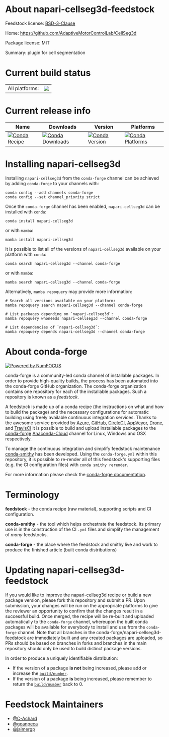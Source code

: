 About napari-cellseg3d-feedstock
================================

Feedstock license: [BSD-3-Clause](https://github.com/conda-forge/napari-cellseg3d-feedstock/blob/main/LICENSE.txt)

Home: https://github.com/AdaptiveMotorControlLab/CellSeg3d

Package license: MIT

Summary: plugin for cell segmentation

Current build status
====================


<table><tr><td>All platforms:</td>
    <td>
      <a href="https://dev.azure.com/conda-forge/feedstock-builds/_build/latest?definitionId=16663&branchName=main">
        <img src="https://dev.azure.com/conda-forge/feedstock-builds/_apis/build/status/napari-cellseg3d-feedstock?branchName=main">
      </a>
    </td>
  </tr>
</table>

Current release info
====================

| Name | Downloads | Version | Platforms |
| --- | --- | --- | --- |
| [![Conda Recipe](https://img.shields.io/badge/recipe-napari--cellseg3d-green.svg)](https://anaconda.org/conda-forge/napari-cellseg3d) | [![Conda Downloads](https://img.shields.io/conda/dn/conda-forge/napari-cellseg3d.svg)](https://anaconda.org/conda-forge/napari-cellseg3d) | [![Conda Version](https://img.shields.io/conda/vn/conda-forge/napari-cellseg3d.svg)](https://anaconda.org/conda-forge/napari-cellseg3d) | [![Conda Platforms](https://img.shields.io/conda/pn/conda-forge/napari-cellseg3d.svg)](https://anaconda.org/conda-forge/napari-cellseg3d) |

Installing napari-cellseg3d
===========================

Installing `napari-cellseg3d` from the `conda-forge` channel can be achieved by adding `conda-forge` to your channels with:

```
conda config --add channels conda-forge
conda config --set channel_priority strict
```

Once the `conda-forge` channel has been enabled, `napari-cellseg3d` can be installed with `conda`:

```
conda install napari-cellseg3d
```

or with `mamba`:

```
mamba install napari-cellseg3d
```

It is possible to list all of the versions of `napari-cellseg3d` available on your platform with `conda`:

```
conda search napari-cellseg3d --channel conda-forge
```

or with `mamba`:

```
mamba search napari-cellseg3d --channel conda-forge
```

Alternatively, `mamba repoquery` may provide more information:

```
# Search all versions available on your platform:
mamba repoquery search napari-cellseg3d --channel conda-forge

# List packages depending on `napari-cellseg3d`:
mamba repoquery whoneeds napari-cellseg3d --channel conda-forge

# List dependencies of `napari-cellseg3d`:
mamba repoquery depends napari-cellseg3d --channel conda-forge
```


About conda-forge
=================

[![Powered by
NumFOCUS](https://img.shields.io/badge/powered%20by-NumFOCUS-orange.svg?style=flat&colorA=E1523D&colorB=007D8A)](https://numfocus.org)

conda-forge is a community-led conda channel of installable packages.
In order to provide high-quality builds, the process has been automated into the
conda-forge GitHub organization. The conda-forge organization contains one repository
for each of the installable packages. Such a repository is known as a *feedstock*.

A feedstock is made up of a conda recipe (the instructions on what and how to build
the package) and the necessary configurations for automatic building using freely
available continuous integration services. Thanks to the awesome service provided by
[Azure](https://azure.microsoft.com/en-us/services/devops/), [GitHub](https://github.com/),
[CircleCI](https://circleci.com/), [AppVeyor](https://www.appveyor.com/),
[Drone](https://cloud.drone.io/welcome), and [TravisCI](https://travis-ci.com/)
it is possible to build and upload installable packages to the
[conda-forge](https://anaconda.org/conda-forge) [Anaconda-Cloud](https://anaconda.org/)
channel for Linux, Windows and OSX respectively.

To manage the continuous integration and simplify feedstock maintenance
[conda-smithy](https://github.com/conda-forge/conda-smithy) has been developed.
Using the ``conda-forge.yml`` within this repository, it is possible to re-render all of
this feedstock's supporting files (e.g. the CI configuration files) with ``conda smithy rerender``.

For more information please check the [conda-forge documentation](https://conda-forge.org/docs/).

Terminology
===========

**feedstock** - the conda recipe (raw material), supporting scripts and CI configuration.

**conda-smithy** - the tool which helps orchestrate the feedstock.
                   Its primary use is in the construction of the CI ``.yml`` files
                   and simplify the management of *many* feedstocks.

**conda-forge** - the place where the feedstock and smithy live and work to
                  produce the finished article (built conda distributions)


Updating napari-cellseg3d-feedstock
===================================

If you would like to improve the napari-cellseg3d recipe or build a new
package version, please fork this repository and submit a PR. Upon submission,
your changes will be run on the appropriate platforms to give the reviewer an
opportunity to confirm that the changes result in a successful build. Once
merged, the recipe will be re-built and uploaded automatically to the
`conda-forge` channel, whereupon the built conda packages will be available for
everybody to install and use from the `conda-forge` channel.
Note that all branches in the conda-forge/napari-cellseg3d-feedstock are
immediately built and any created packages are uploaded, so PRs should be based
on branches in forks and branches in the main repository should only be used to
build distinct package versions.

In order to produce a uniquely identifiable distribution:
 * If the version of a package **is not** being increased, please add or increase
   the [``build/number``](https://docs.conda.io/projects/conda-build/en/latest/resources/define-metadata.html#build-number-and-string).
 * If the version of a package **is** being increased, please remember to return
   the [``build/number``](https://docs.conda.io/projects/conda-build/en/latest/resources/define-metadata.html#build-number-and-string)
   back to 0.

Feedstock Maintainers
=====================

* [@C-Achard](https://github.com/C-Achard/)
* [@goanpeca](https://github.com/goanpeca/)
* [@jaimergp](https://github.com/jaimergp/)

